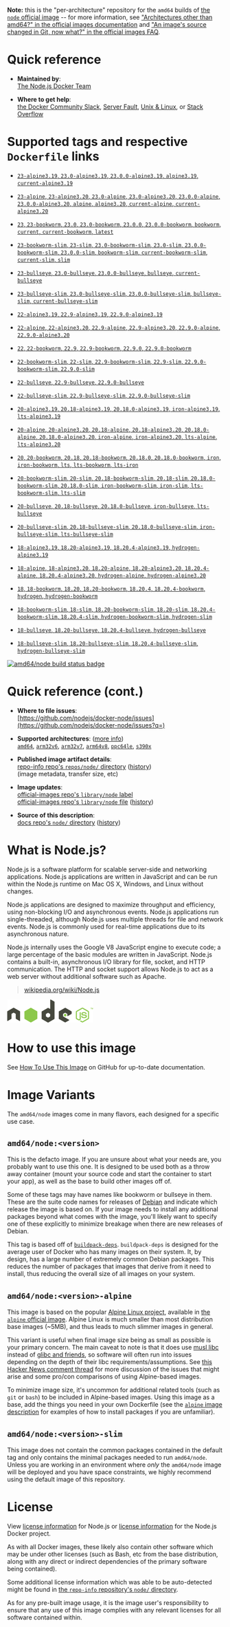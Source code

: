 <!--

********************************************************************************

WARNING:

    DO NOT EDIT "node/README.md"

    IT IS AUTO-GENERATED

    (from the other files in "node/" combined with a set of templates)

********************************************************************************

-->

**Note:** this is the "per-architecture" repository for the `amd64` builds of [the `node` official image](https://hub.docker.com/_/node) -- for more information, see ["Architectures other than amd64?" in the official images documentation](https://github.com/docker-library/official-images#architectures-other-than-amd64) and ["An image's source changed in Git, now what?" in the official images FAQ](https://github.com/docker-library/faq#an-images-source-changed-in-git-now-what).

# Quick reference

-	**Maintained by**:  
	[The Node.js Docker Team](https://github.com/nodejs/docker-node)

-	**Where to get help**:  
	[the Docker Community Slack](https://dockr.ly/comm-slack), [Server Fault](https://serverfault.com/help/on-topic), [Unix & Linux](https://unix.stackexchange.com/help/on-topic), or [Stack Overflow](https://stackoverflow.com/help/on-topic)

# Supported tags and respective `Dockerfile` links

-	[`23-alpine3.19`, `23.0-alpine3.19`, `23.0.0-alpine3.19`, `alpine3.19`, `current-alpine3.19`](https://github.com/nodejs/docker-node/blob/1ef28c2d9777d354513929cf85bca4d6fdac0dc3/23/alpine3.19/Dockerfile)

-	[`23-alpine`, `23-alpine3.20`, `23.0-alpine`, `23.0-alpine3.20`, `23.0.0-alpine`, `23.0.0-alpine3.20`, `alpine`, `alpine3.20`, `current-alpine`, `current-alpine3.20`](https://github.com/nodejs/docker-node/blob/1ef28c2d9777d354513929cf85bca4d6fdac0dc3/23/alpine3.20/Dockerfile)

-	[`23`, `23-bookworm`, `23.0`, `23.0-bookworm`, `23.0.0`, `23.0.0-bookworm`, `bookworm`, `current`, `current-bookworm`, `latest`](https://github.com/nodejs/docker-node/blob/1ef28c2d9777d354513929cf85bca4d6fdac0dc3/23/bookworm/Dockerfile)

-	[`23-bookworm-slim`, `23-slim`, `23.0-bookworm-slim`, `23.0-slim`, `23.0.0-bookworm-slim`, `23.0.0-slim`, `bookworm-slim`, `current-bookworm-slim`, `current-slim`, `slim`](https://github.com/nodejs/docker-node/blob/1ef28c2d9777d354513929cf85bca4d6fdac0dc3/23/bookworm-slim/Dockerfile)

-	[`23-bullseye`, `23.0-bullseye`, `23.0.0-bullseye`, `bullseye`, `current-bullseye`](https://github.com/nodejs/docker-node/blob/1ef28c2d9777d354513929cf85bca4d6fdac0dc3/23/bullseye/Dockerfile)

-	[`23-bullseye-slim`, `23.0-bullseye-slim`, `23.0.0-bullseye-slim`, `bullseye-slim`, `current-bullseye-slim`](https://github.com/nodejs/docker-node/blob/1ef28c2d9777d354513929cf85bca4d6fdac0dc3/23/bullseye-slim/Dockerfile)

-	[`22-alpine3.19`, `22.9-alpine3.19`, `22.9.0-alpine3.19`](https://github.com/nodejs/docker-node/blob/58c3b39e5948f82c594395857193cd97d01c690e/22/alpine3.19/Dockerfile)

-	[`22-alpine`, `22-alpine3.20`, `22.9-alpine`, `22.9-alpine3.20`, `22.9.0-alpine`, `22.9.0-alpine3.20`](https://github.com/nodejs/docker-node/blob/58c3b39e5948f82c594395857193cd97d01c690e/22/alpine3.20/Dockerfile)

-	[`22`, `22-bookworm`, `22.9`, `22.9-bookworm`, `22.9.0`, `22.9.0-bookworm`](https://github.com/nodejs/docker-node/blob/58c3b39e5948f82c594395857193cd97d01c690e/22/bookworm/Dockerfile)

-	[`22-bookworm-slim`, `22-slim`, `22.9-bookworm-slim`, `22.9-slim`, `22.9.0-bookworm-slim`, `22.9.0-slim`](https://github.com/nodejs/docker-node/blob/58c3b39e5948f82c594395857193cd97d01c690e/22/bookworm-slim/Dockerfile)

-	[`22-bullseye`, `22.9-bullseye`, `22.9.0-bullseye`](https://github.com/nodejs/docker-node/blob/58c3b39e5948f82c594395857193cd97d01c690e/22/bullseye/Dockerfile)

-	[`22-bullseye-slim`, `22.9-bullseye-slim`, `22.9.0-bullseye-slim`](https://github.com/nodejs/docker-node/blob/58c3b39e5948f82c594395857193cd97d01c690e/22/bullseye-slim/Dockerfile)

-	[`20-alpine3.19`, `20.18-alpine3.19`, `20.18.0-alpine3.19`, `iron-alpine3.19`, `lts-alpine3.19`](https://github.com/nodejs/docker-node/blob/8483b3edd9cc2a38360d88d360e3093d657ac3fe/20/alpine3.19/Dockerfile)

-	[`20-alpine`, `20-alpine3.20`, `20.18-alpine`, `20.18-alpine3.20`, `20.18.0-alpine`, `20.18.0-alpine3.20`, `iron-alpine`, `iron-alpine3.20`, `lts-alpine`, `lts-alpine3.20`](https://github.com/nodejs/docker-node/blob/8483b3edd9cc2a38360d88d360e3093d657ac3fe/20/alpine3.20/Dockerfile)

-	[`20`, `20-bookworm`, `20.18`, `20.18-bookworm`, `20.18.0`, `20.18.0-bookworm`, `iron`, `iron-bookworm`, `lts`, `lts-bookworm`, `lts-iron`](https://github.com/nodejs/docker-node/blob/8483b3edd9cc2a38360d88d360e3093d657ac3fe/20/bookworm/Dockerfile)

-	[`20-bookworm-slim`, `20-slim`, `20.18-bookworm-slim`, `20.18-slim`, `20.18.0-bookworm-slim`, `20.18.0-slim`, `iron-bookworm-slim`, `iron-slim`, `lts-bookworm-slim`, `lts-slim`](https://github.com/nodejs/docker-node/blob/8483b3edd9cc2a38360d88d360e3093d657ac3fe/20/bookworm-slim/Dockerfile)

-	[`20-bullseye`, `20.18-bullseye`, `20.18.0-bullseye`, `iron-bullseye`, `lts-bullseye`](https://github.com/nodejs/docker-node/blob/8483b3edd9cc2a38360d88d360e3093d657ac3fe/20/bullseye/Dockerfile)

-	[`20-bullseye-slim`, `20.18-bullseye-slim`, `20.18.0-bullseye-slim`, `iron-bullseye-slim`, `lts-bullseye-slim`](https://github.com/nodejs/docker-node/blob/8483b3edd9cc2a38360d88d360e3093d657ac3fe/20/bullseye-slim/Dockerfile)

-	[`18-alpine3.19`, `18.20-alpine3.19`, `18.20.4-alpine3.19`, `hydrogen-alpine3.19`](https://github.com/nodejs/docker-node/blob/619b871fb3d89dc6d6333914b46bf526e781eec5/18/alpine3.19/Dockerfile)

-	[`18-alpine`, `18-alpine3.20`, `18.20-alpine`, `18.20-alpine3.20`, `18.20.4-alpine`, `18.20.4-alpine3.20`, `hydrogen-alpine`, `hydrogen-alpine3.20`](https://github.com/nodejs/docker-node/blob/619b871fb3d89dc6d6333914b46bf526e781eec5/18/alpine3.20/Dockerfile)

-	[`18`, `18-bookworm`, `18.20`, `18.20-bookworm`, `18.20.4`, `18.20.4-bookworm`, `hydrogen`, `hydrogen-bookworm`](https://github.com/nodejs/docker-node/blob/619b871fb3d89dc6d6333914b46bf526e781eec5/18/bookworm/Dockerfile)

-	[`18-bookworm-slim`, `18-slim`, `18.20-bookworm-slim`, `18.20-slim`, `18.20.4-bookworm-slim`, `18.20.4-slim`, `hydrogen-bookworm-slim`, `hydrogen-slim`](https://github.com/nodejs/docker-node/blob/619b871fb3d89dc6d6333914b46bf526e781eec5/18/bookworm-slim/Dockerfile)

-	[`18-bullseye`, `18.20-bullseye`, `18.20.4-bullseye`, `hydrogen-bullseye`](https://github.com/nodejs/docker-node/blob/619b871fb3d89dc6d6333914b46bf526e781eec5/18/bullseye/Dockerfile)

-	[`18-bullseye-slim`, `18.20-bullseye-slim`, `18.20.4-bullseye-slim`, `hydrogen-bullseye-slim`](https://github.com/nodejs/docker-node/blob/619b871fb3d89dc6d6333914b46bf526e781eec5/18/bullseye-slim/Dockerfile)

[![amd64/node build status badge](https://img.shields.io/jenkins/s/https/doi-janky.infosiftr.net/job/multiarch/job/amd64/job/node.svg?label=amd64/node%20%20build%20job)](https://doi-janky.infosiftr.net/job/multiarch/job/amd64/job/node/)

# Quick reference (cont.)

-	**Where to file issues**:  
	[https://github.com/nodejs/docker-node/issues](https://github.com/nodejs/docker-node/issues?q=)

-	**Supported architectures**: ([more info](https://github.com/docker-library/official-images#architectures-other-than-amd64))  
	[`amd64`](https://hub.docker.com/r/amd64/node/), [`arm32v6`](https://hub.docker.com/r/arm32v6/node/), [`arm32v7`](https://hub.docker.com/r/arm32v7/node/), [`arm64v8`](https://hub.docker.com/r/arm64v8/node/), [`ppc64le`](https://hub.docker.com/r/ppc64le/node/), [`s390x`](https://hub.docker.com/r/s390x/node/)

-	**Published image artifact details**:  
	[repo-info repo's `repos/node/` directory](https://github.com/docker-library/repo-info/blob/master/repos/node) ([history](https://github.com/docker-library/repo-info/commits/master/repos/node))  
	(image metadata, transfer size, etc)

-	**Image updates**:  
	[official-images repo's `library/node` label](https://github.com/docker-library/official-images/issues?q=label%3Alibrary%2Fnode)  
	[official-images repo's `library/node` file](https://github.com/docker-library/official-images/blob/master/library/node) ([history](https://github.com/docker-library/official-images/commits/master/library/node))

-	**Source of this description**:  
	[docs repo's `node/` directory](https://github.com/docker-library/docs/tree/master/node) ([history](https://github.com/docker-library/docs/commits/master/node))

# What is Node.js?

Node.js is a software platform for scalable server-side and networking applications. Node.js applications are written in JavaScript and can be run within the Node.js runtime on Mac OS X, Windows, and Linux without changes.

Node.js applications are designed to maximize throughput and efficiency, using non-blocking I/O and asynchronous events. Node.js applications run single-threaded, although Node.js uses multiple threads for file and network events. Node.js is commonly used for real-time applications due to its asynchronous nature.

Node.js internally uses the Google V8 JavaScript engine to execute code; a large percentage of the basic modules are written in JavaScript. Node.js contains a built-in, asynchronous I/O library for file, socket, and HTTP communication. The HTTP and socket support allows Node.js to act as a web server without additional software such as Apache.

> [wikipedia.org/wiki/Node.js](https://en.wikipedia.org/wiki/Node.js)

![logo](https://raw.githubusercontent.com/docker-library/docs/01c12653951b2fe592c1f93a13b4e289ada0e3a1/node/logo.png)

# How to use this image

See [How To Use This Image](https://github.com/nodejs/docker-node/blob/master/README.md#how-to-use-this-image) on GitHub for up-to-date documentation.

# Image Variants

The `amd64/node` images come in many flavors, each designed for a specific use case.

## `amd64/node:<version>`

This is the defacto image. If you are unsure about what your needs are, you probably want to use this one. It is designed to be used both as a throw away container (mount your source code and start the container to start your app), as well as the base to build other images off of.

Some of these tags may have names like bookworm or bullseye in them. These are the suite code names for releases of [Debian](https://wiki.debian.org/DebianReleases) and indicate which release the image is based on. If your image needs to install any additional packages beyond what comes with the image, you'll likely want to specify one of these explicitly to minimize breakage when there are new releases of Debian.

This tag is based off of [`buildpack-deps`](https://hub.docker.com/_/buildpack-deps/). `buildpack-deps` is designed for the average user of Docker who has many images on their system. It, by design, has a large number of extremely common Debian packages. This reduces the number of packages that images that derive from it need to install, thus reducing the overall size of all images on your system.

## `amd64/node:<version>-alpine`

This image is based on the popular [Alpine Linux project](https://alpinelinux.org), available in [the `alpine` official image](https://hub.docker.com/_/alpine). Alpine Linux is much smaller than most distribution base images (~5MB), and thus leads to much slimmer images in general.

This variant is useful when final image size being as small as possible is your primary concern. The main caveat to note is that it does use [musl libc](https://musl.libc.org) instead of [glibc and friends](https://www.etalabs.net/compare_libcs.html), so software will often run into issues depending on the depth of their libc requirements/assumptions. See [this Hacker News comment thread](https://news.ycombinator.com/item?id=10782897) for more discussion of the issues that might arise and some pro/con comparisons of using Alpine-based images.

To minimize image size, it's uncommon for additional related tools (such as `git` or `bash`) to be included in Alpine-based images. Using this image as a base, add the things you need in your own Dockerfile (see the [`alpine` image description](https://hub.docker.com/_/alpine/) for examples of how to install packages if you are unfamiliar).

## `amd64/node:<version>-slim`

This image does not contain the common packages contained in the default tag and only contains the minimal packages needed to run `amd64/node`. Unless you are working in an environment where *only* the `amd64/node` image will be deployed and you have space constraints, we highly recommend using the default image of this repository.

# License

View [license information](https://github.com/nodejs/node/blob/master/LICENSE) for Node.js or [license information](https://github.com/nodejs/docker-node/blob/master/LICENSE) for the Node.js Docker project.

As with all Docker images, these likely also contain other software which may be under other licenses (such as Bash, etc from the base distribution, along with any direct or indirect dependencies of the primary software being contained).

Some additional license information which was able to be auto-detected might be found in [the `repo-info` repository's `node/` directory](https://github.com/docker-library/repo-info/tree/master/repos/node).

As for any pre-built image usage, it is the image user's responsibility to ensure that any use of this image complies with any relevant licenses for all software contained within.
